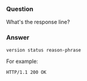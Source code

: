 ### Question
What's the response line?


### Answer
    version status reason-phrase

For example:

    HTTP/1.1 200 OK


